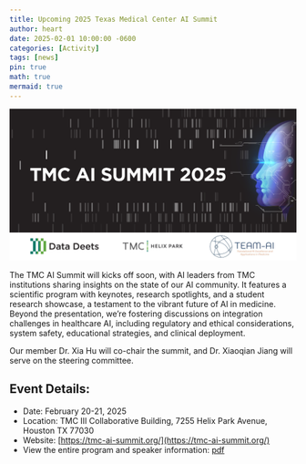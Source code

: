 ```yaml
---
title: Upcoming 2025 Texas Medical Center AI Summit
author: heart
date: 2025-02-01 10:00:00 -0600
categories: [Activity]
tags: [news]
pin: true
math: true
mermaid: true
---
```


![announcement](/assets/img/activities/aisummit2502.png)

The TMC AI Summit will kicks off soon, with AI leaders from TMC institutions sharing insights on the state of our AI community. It features a scientific program with keynotes, research spotlights, and a student research showcase, a testament to the vibrant future of AI in medicine. Beyond the presentation, we’re fostering discussions on integration challenges in healthcare AI, including regulatory and ethical considerations, system safety, educational strategies, and clinical deployment.

Our member Dr. Xia Hu will co-chair the summit, and Dr. Xiaoqian Jiang will serve on the steering committee.

## Event Details:
+ Date: February 20-21, 2025
+ Location: TMC III Collaborative Building, 7255 Helix Park Avenue, Houston TX 77030
+ Website: [https://tmc-ai-summit.org/](https://tmc-ai-summit.org/)
+ View the entire program and speaker information: [pdf](https://sbmi.uth.edu/center-translational-ai/assets/documents/tmc-ai-summit-2025.pdf)